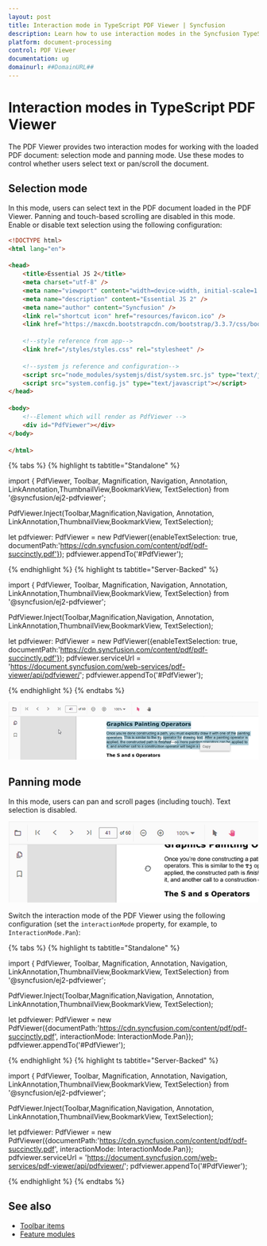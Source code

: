 ```yaml
---
layout: post
title: Interaction mode in TypeScript PDF Viewer | Syncfusion
description: Learn how to use interaction modes in the Syncfusion TypeScript PDF Viewer, including selection mode and panning mode, and how to switch between them.
platform: document-processing
control: PDF Viewer
documentation: ug
domainurl: ##DomainURL##
---
```


# Interaction modes in TypeScript PDF Viewer

The PDF Viewer provides two interaction modes for working with the loaded PDF document: selection mode and panning mode. Use these modes to control whether users select text or pan/scroll the document.

## Selection mode

In this mode, users can select text in the PDF document loaded in the PDF Viewer. Panning and touch-based scrolling are disabled in this mode. Enable or disable text selection using the following configuration:

```html
<!DOCTYPE html>
<html lang="en">

<head>
    <title>Essential JS 2</title>
    <meta charset="utf-8" />
    <meta name="viewport" content="width=device-width, initial-scale=1.0, user-scalable=no" />
    <meta name="description" content="Essential JS 2" />
    <meta name="author" content="Syncfusion" />
    <link rel="shortcut icon" href="resources/favicon.ico" />
    <link href="https://maxcdn.bootstrapcdn.com/bootstrap/3.3.7/css/bootstrap.min.css" rel="stylesheet" />

    <!--style reference from app-->
    <link href="/styles/styles.css" rel="stylesheet" />

    <!--system js reference and configuration-->
    <script src="node_modules/systemjs/dist/system.src.js" type="text/javascript"></script>
    <script src="system.config.js" type="text/javascript"></script>
</head>

<body>
    <!--Element which will render as PdfViewer -->
    <div id="PdfViewer"></div>
</body>

</html>
```

{% tabs %}
{% highlight ts tabtitle="Standalone" %}

import { PdfViewer, Toolbar, Magnification, Navigation, Annotation, LinkAnnotation,ThumbnailView,BookmarkView, TextSelection} from '@syncfusion/ej2-pdfviewer';

PdfViewer.Inject(Toolbar,Magnification,Navigation, Annotation, LinkAnnotation,ThumbnailView,BookmarkView, TextSelection);

let pdfviewer: PdfViewer = new PdfViewer({enableTextSelection: true, documentPath:'https://cdn.syncfusion.com/content/pdf/pdf-succinctly.pdf'});
pdfviewer.appendTo('#PdfViewer');

{% endhighlight %}
{% highlight ts tabtitle="Server-Backed" %}

import { PdfViewer, Toolbar, Magnification, Navigation, Annotation, LinkAnnotation,ThumbnailView,BookmarkView, TextSelection} from '@syncfusion/ej2-pdfviewer';

PdfViewer.Inject(Toolbar,Magnification,Navigation, Annotation, LinkAnnotation,ThumbnailView,BookmarkView, TextSelection);

let pdfviewer: PdfViewer = new PdfViewer({enableTextSelection: true, documentPath:'https://cdn.syncfusion.com/content/pdf/pdf-succinctly.pdf'});
pdfviewer.serviceUrl = 'https://document.syncfusion.com/web-services/pdf-viewer/api/pdfviewer/';
pdfviewer.appendTo('#PdfViewer');

{% endhighlight %}
{% endtabs %}

![Text selection mode in PDF Viewer](./images/selection.png)

## Panning mode

In this mode, users can pan and scroll pages (including touch). Text selection is disabled.

![Panning mode in PDF Viewer](./images/pan.png)

Switch the interaction mode of the PDF Viewer using the following configuration (set the `interactionMode` property, for example, to `InteractionMode.Pan`):

{% tabs %}
{% highlight ts tabtitle="Standalone" %}

import { PdfViewer, Toolbar, Magnification, Annotation, Navigation, LinkAnnotation,ThumbnailView,BookmarkView, TextSelection} from '@syncfusion/ej2-pdfviewer';

PdfViewer.Inject(Toolbar,Magnification,Navigation, Annotation, LinkAnnotation,ThumbnailView,BookmarkView, TextSelection);

let pdfviewer: PdfViewer = new PdfViewer({documentPath:'https://cdn.syncfusion.com/content/pdf/pdf-succinctly.pdf', interactionMode: InteractionMode.Pan});
pdfviewer.appendTo('#PdfViewer');

{% endhighlight %}
{% highlight ts tabtitle="Server-Backed" %}

import { PdfViewer, Toolbar, Magnification, Annotation, Navigation, LinkAnnotation,ThumbnailView,BookmarkView, TextSelection} from '@syncfusion/ej2-pdfviewer';

PdfViewer.Inject(Toolbar,Magnification,Navigation, Annotation, LinkAnnotation,ThumbnailView,BookmarkView, TextSelection);

let pdfviewer: PdfViewer = new PdfViewer({documentPath:'https://cdn.syncfusion.com/content/pdf/pdf-succinctly.pdf', interactionMode: InteractionMode.Pan});
pdfviewer.serviceUrl = 'https://document.syncfusion.com/web-services/pdf-viewer/api/pdfviewer/';
pdfviewer.appendTo('#PdfViewer');

{% endhighlight %}
{% endtabs %}

## See also

* [Toolbar items](./toolbar)
* [Feature modules](./feature-module)
